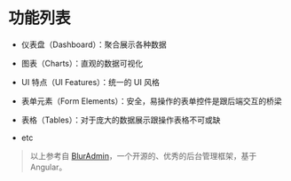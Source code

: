 # 功能列表

* 仪表盘（Dashboard）：聚合展示各种数据

* 图表（Charts）：直观的数据可视化

* UI 特点（UI Features）：统一的 UI 风格

* 表单元素（Form Elements）：安全，易操作的表单控件是跟后端交互的桥梁

* 表格（Tables）：对于庞大的数据展示跟操作表格不可或缺

* etc

> 以上参考自 [BlurAdmin][]，一个开源的、优秀的后台管理框架，基于 Angular。

[BlurAdmin]: http://akveo.github.io/blur-admin/

